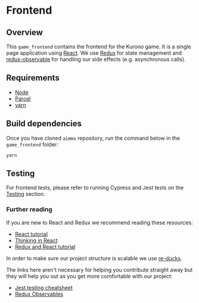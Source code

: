 # Frontend

## Overview

This `game_frontend` contains the frontend for the Kurono game. It is a single page application using [React](https://reactjs.org/). We use [Redux](https://redux.js.org/) for state management and [redux-observable](https://redux-observable.js.org/) for handling our side effects (e.g. asynchronous calls).&#x20;

## Requirements

* [Node](https://nodejs.org/en/download/)
* [Parcel](https://parceljs.org/)
* [yarn](https://classic.yarnpkg.com/en/)

## Build dependencies

Once you have cloned `aimmo` repository, run the command below in the `game_frontend` folder:

```
yarn
```

## Testing

For frontend tests, please refer to running Cypress and Jest tests on the [Testing](../../testing.md) section.

### Further reading

If you are new to React and Redux we recommend reading these resources:

* [React tutorial](https://reactjs.org/tutorial/tutorial.html)
* [Thinking in React](https://reactjs.org/docs/thinking-in-react.html)
* [Redux and React tutorial](https://www.valentinog.com/blog/react-redux-tutorial-beginners/)

In order to make sure our project structure is scalable we use [re-ducks](https://medium.freecodecamp.org/scaling-your-redux-app-with-ducks-6115955638be).

The links here aren't necessary for helping you contribute straight away but they will help you out as you get more comfortable with our project:

* [Jest testing cheatsheet](https://devhints.io/jest)
* [Redux Observables](https://redux-observable.js.org/)
